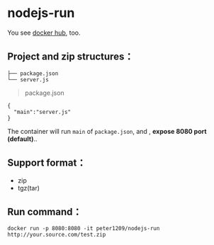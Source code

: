 nodejs-run
================

You see [docker hub](https://hub.docker.com/r/peter1209/nodejs-8-run/), too.

## Project and zip structures：
```
├── package.json
└── server.js
```
> package.json
```
{
  "main":"server.js"
}
```

The container will run `main` of `package.json`, and , **expose 8080 port (default)**..

## Support format：

* zip
* tgz(tar)

## Run command：
```
docker run -p 8080:8080 -it peter1209/nodejs-run http://your.source.com/test.zip
```

